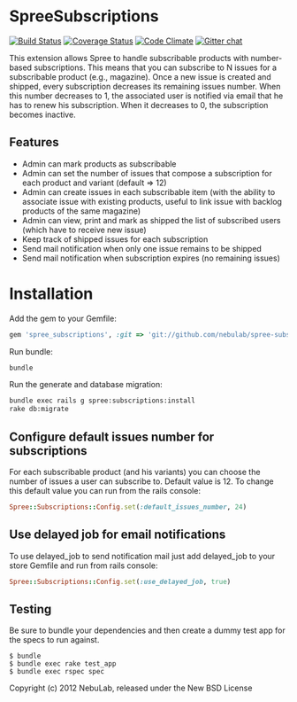 SpreeSubscriptions
==================

[![Build Status](https://secure.travis-ci.org/nebulab/spree-subscriptions.png?branch=2-2-stable)](http://travis-ci.org/nebulab/spree-subscriptions)
[![Coverage Status](https://coveralls.io/repos/nebulab/spree-subscriptions/badge.png)](https://coveralls.io/r/nebulab/spree-subscriptions)
[![Code Climate](https://codeclimate.com/github/nebulab/spree-subscriptions.png)](https://codeclimate.com/github/nebulab/spree-subscriptions)
[![Gitter chat](https://badges.gitter.im/nebulab/spree-subscriptions.png)](https://gitter.im/nebulab/spree-subscriptions)

This extension allows Spree to handle subscribable products with number-based subscriptions. This means that you can subscribe to N issues for a subscribable product (e.g., magazine). Once a new issue is created and shipped, every subscription decreases its remaining issues number. When this number decreases to 1, the associated user is notified via email that he has to renew his subscription. When it decreases to 0, the subscription becomes inactive.

Features
--------

- Admin can mark products as subscribable
- Admin can set the number of issues that compose a subscription for each product and variant (default => 12)
- Admin can create issues in each subscribable item (with the ability to associate issue with existing products, useful to link issue with backlog products of the same magazine)
- Admin can view, print and mark as shipped the list of subscribed users (which have to receive new issue)
- Keep track of shipped issues for each subscription
- Send mail notification when only one issue remains to be shipped
- Send mail notification when subscription expires (no remaining issues)

Installation
============

Add the gem to your Gemfile:

```ruby
gem 'spree_subscriptions', :git => 'git://github.com/nebulab/spree-subscriptions.git', :branch => '2-2-stable'
```

Run bundle:

```bash
bundle
```

Run the generate and database migration:

```bash
bundle exec rails g spree:subscriptions:install
rake db:migrate
```

Configure default issues number for subscriptions
-------------------------------------------------

For each subscribable product (and his variants) you can choose the number of issues a user can subscribe to. Default value is 12.
To change this default value you can run from the rails console:

```ruby
Spree::Subscriptions::Config.set(:default_issues_number, 24)
```

Use delayed job for email notifications
---------------------------------------

To use delayed_job to send notification mail just add delayed_job to your
store Gemfile and run from rails console:

```ruby
Spree::Subscriptions::Config.set(:use_delayed_job, true)
```

Testing
-------

Be sure to bundle your dependencies and then create a dummy test app for the specs to run against.

    $ bundle
    $ bundle exec rake test_app
    $ bundle exec rspec spec

Copyright (c) 2012 NebuLab, released under the New BSD License
